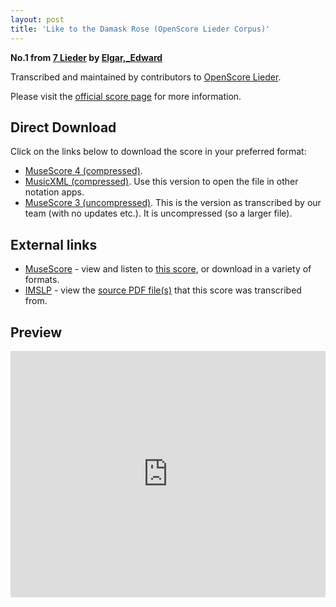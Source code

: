 ```yaml
---
layout: post
title: 'Like to the Damask Rose (OpenScore Lieder Corpus)'
---
```


__No.1 from [7 Lieder](https://fourscoreandmore.org/openscore/lieder/Elgar,_Edward/7_Lieder/) by [Elgar,_Edward](https://fourscoreandmore.org/openscore/lieder/Elgar,_Edward)__

Transcribed and maintained by contributors to [OpenScore Lieder].

Please visit the [official score page] for more information.

[official score page]: https://musescore.com/openscore-lieder-corpus/scores/6236149
[OpenScore Lieder]: https://musescore.com/openscore-lieder-corpus

## Direct Download

Click on the links below to download the score in your preferred format:
- [MuseScore 4 (compressed)](https://fourscoreandmore.org/openscore/lieder/Elgar,_Edward/7_Lieder/1_Like_to_the_Damask_Rose.mscz).
- [MusicXML (compressed)](https://fourscoreandmore.org/openscore/lieder/Elgar,_Edward/7_Lieder/1_Like_to_the_Damask_Rose.mxl). Use this version to open the file in other notation apps.
- [MuseScore 3 (uncompressed)](https://raw.githubusercontent.com/OpenScore/Lieder/refs/heads/main/scores/Elgar,_Edward/7_Lieder/1_Like_to_the_Damask_Rose/lc6236149.mscx). This is the version as transcribed by our team (with no updates etc.). It is uncompressed (so a larger file).

## External links

- [MuseScore] - view and listen to [this score][MuseScore], or download in a variety of formats.
- [IMSLP] - view the [source PDF file(s)][IMSLP] that this score was transcribed from.

[MuseScore]: https://musescore.com/score/6236149
[IMSLP]: https://imslp.org/wiki/Special:ReverseLookup/556602

## Preview

<iframe width="100%" height="394" src="https://musescore.com/openscore-lieder-corpus/scores/6236149/embed" frameborder="0" allowfullscreen allow="autoplay; fullscreen"></iframe>
